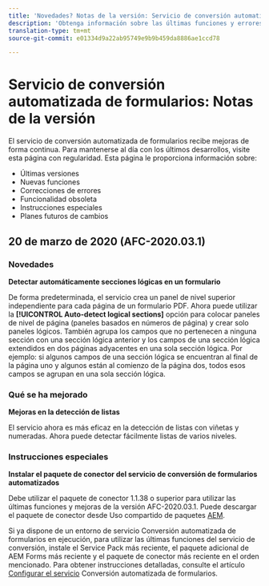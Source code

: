 ```yaml
---
title: 'Novedades? Notas de la versión: Servicio de conversión automatizada de formularios'
description: 'Obtenga información sobre las últimas funciones y errores corregidos para el servicio de conversión de formularios automatizados '
translation-type: tm+mt
source-git-commit: e01334d9a22ab95749e9b9b459da8886ae1ccd78

---
```



# Servicio de conversión automatizada de formularios: Notas de la versión

El servicio de conversión automatizada de formularios recibe mejoras de forma continua. Para mantenerse al día con los últimos desarrollos, visite esta página con regularidad. Esta página le proporciona información sobre:

* Últimas versiones
* Nuevas funciones
* Correcciones de errores
* Funcionalidad obsoleta
* Instrucciones especiales
* Planes futuros de cambios

## 20 de marzo de 2020 (AFC-2020.03.1)

### Novedades

**Detectar automáticamente secciones lógicas en un formulario**

De forma predeterminada, el servicio crea un panel de nivel superior independiente para cada página de un formulario PDF. Ahora puede utilizar la **[!UICONTROL Auto-detect logical sections]** opción para colocar paneles de nivel de página (paneles basados en números de página) y crear solo paneles lógicos.  También agrupa los campos que no pertenecen a ninguna sección con una sección lógica anterior y los campos de una sección lógica extendidos en dos páginas adyacentes en una sola sección lógica. Por ejemplo: si algunos campos de una sección lógica se encuentran al final de la página uno y algunos están al comienzo de la página dos, todos esos campos se agrupan en una sola sección lógica.

### Qué se ha mejorado

**Mejoras en la detección de listas**

El servicio ahora es más eficaz en la detección de listas con viñetas y numeradas. Ahora puede detectar fácilmente listas de varios niveles.

### Instrucciones especiales

**Instalar el paquete de conector del servicio de conversión de formularios automatizados**

Debe utilizar el paquete de conector 1.1.38 o superior para utilizar las últimas funciones y mejoras de la versión AFC-2020.03.1. Puede descargar el paquete de conector desde Uso compartido de paquetes [AEM](https://www.adobeaemcloud.com/content/marketplace/marketplaceProxy.html?packagePath=/content/companies/public/adobe/packages/cq650/featurepack/AFCS-Connector-2020.03.1).

Si ya dispone de un entorno de servicio Conversión automatizada de formularios en ejecución, para utilizar las últimas funciones del servicio de conversión, instale el Service Pack más reciente, el paquete adicional de AEM Forms más reciente y el paquete de conector más reciente en el orden mencionado. Para obtener instrucciones detalladas, consulte el artículo [Configurar el servicio](configure-service.md) Conversión automatizada de formularios.
